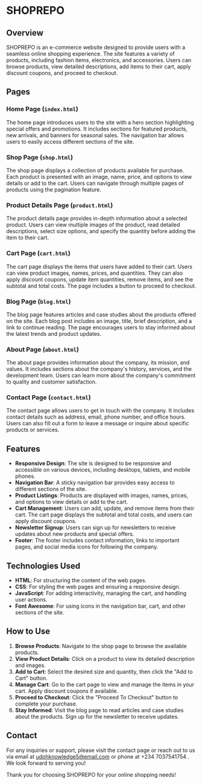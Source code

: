 # SHOPREPO

## Overview

SHOPREPO is an e-commerce website designed to provide users with a seamless online shopping experience. The site features a variety of products, including fashion items, electronics, and accessories. Users can browse products, view detailed descriptions, add items to their cart, apply discount coupons, and proceed to checkout.

## Pages

### Home Page (`index.html`)
The home page introduces users to the site with a hero section highlighting special offers and promotions. It includes sections for featured products, new arrivals, and banners for seasonal sales. The navigation bar allows users to easily access different sections of the site.

### Shop Page (`shop.html`)
The shop page displays a collection of products available for purchase. Each product is presented with an image, name, price, and options to view details or add to the cart. Users can navigate through multiple pages of products using the pagination feature.

### Product Details Page (`product.html`)
The product details page provides in-depth information about a selected product. Users can view multiple images of the product, read detailed descriptions, select size options, and specify the quantity before adding the item to their cart.

### Cart Page (`cart.html`)
The cart page displays the items that users have added to their cart. Users can view product images, names, prices, and quantities. They can also apply discount coupons, update item quantities, remove items, and see the subtotal and total costs. The page includes a button to proceed to checkout.

### Blog Page (`blog.html`)
The blog page features articles and case studies about the products offered on the site. Each blog post includes an image, title, brief description, and a link to continue reading. The page encourages users to stay informed about the latest trends and product updates.

### About Page (`about.html`)
The about page provides information about the company, its mission, and values. It includes sections about the company's history, services, and the development team. Users can learn more about the company's commitment to quality and customer satisfaction.

### Contact Page (`contact.html`)
The contact page allows users to get in touch with the company. It includes contact details such as address, email, phone number, and office hours. Users can also fill out a form to leave a message or inquire about specific products or services.

## Features

- **Responsive Design**: The site is designed to be responsive and accessible on various devices, including desktops, tablets, and mobile phones.
- **Navigation Bar**: A sticky navigation bar provides easy access to different sections of the site.
- **Product Listings**: Products are displayed with images, names, prices, and options to view details or add to the cart.
- **Cart Management**: Users can add, update, and remove items from their cart. The cart page displays the subtotal and total costs, and users can apply discount coupons.
- **Newsletter Signup**: Users can sign up for newsletters to receive updates about new products and special offers.
- **Footer**: The footer includes contact information, links to important pages, and social media icons for following the company.

## Technologies Used

- **HTML**: For structuring the content of the web pages.
- **CSS**: For styling the web pages and ensuring a responsive design.
- **JavaScript**: For adding interactivity, managing the cart, and handling user actions.
- **Font Awesome**: For using icons in the navigation bar, cart, and other sections of the site.

## How to Use

1. **Browse Products**: Navigate to the shop page to browse the available products.
2. **View Product Details**: Click on a product to view its detailed description and images.
3. **Add to Cart**: Select the desired size and quantity, then click the "Add to Cart" button.
4. **Manage Cart**: Go to the cart page to view and manage the items in your cart. Apply discount coupons if available.
5. **Proceed to Checkout**: Click the "Proceed To Checkout" button to complete your purchase.
6. **Stay Informed**: Visit the blog page to read articles and case studies about the products. Sign up for the newsletter to receive updates.

## Contact

For any inquiries or support, please visit the contact page or reach out to us via email at udohknowledge5@email.com or phone at +234 7037541754 . We look forward to serving you! 

Thank you for choosing SHOPREPO for your online shopping needs!
